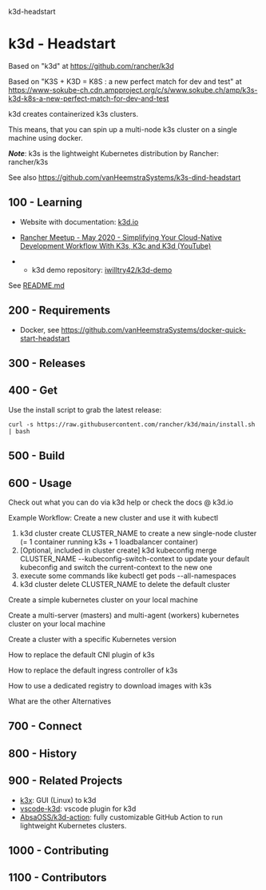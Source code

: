 k3d-headstart
# k3d - Headstart

Based on "k3d" at https://github.com/rancher/k3d

Based on "K3S + K3D = K8S : a new perfect match for dev and test" at https://www-sokube-ch.cdn.ampproject.org/c/s/www.sokube.ch/amp/k3s-k3d-k8s-a-new-perfect-match-for-dev-and-test

k3d creates containerized k3s clusters. 

This means, that you can spin up a multi-node k3s cluster on a single machine using docker.

***Note***: k3s is the lightweight Kubernetes distribution by Rancher: rancher/k3s 

See also https://github.com/vanHeemstraSystems/k3s-dind-headstart

## 100 - Learning

- Website with documentation: [k3d.io](https://k3d.io/)

- [Rancher Meetup - May 2020 - Simplifying Your Cloud-Native Development Workflow With K3s, K3c and K3d (YouTube)](https://www.youtube.com/watch?v=hMr3prm9gDM)
- - k3d demo repository: [iwilltry42/k3d-demo](https://github.com/iwilltry42/k3d-demo)

See [README.md](./100/README.md)

## 200 - Requirements

- Docker, see https://github.com/vanHeemstraSystems/docker-quick-start-headstart

## 300 - Releases

## 400 - Get

Use the install script to grab the latest release:

```
curl -s https://raw.githubusercontent.com/rancher/k3d/main/install.sh | bash
```

## 500 - Build

## 600 - Usage

Check out what you can do via k3d help or check the docs @ k3d.io

Example Workflow: Create a new cluster and use it with kubectl

1. k3d cluster create CLUSTER_NAME to create a new single-node cluster (= 1 container running k3s + 1 loadbalancer container)
2. [Optional, included in cluster create] k3d kubeconfig merge CLUSTER_NAME --kubeconfig-switch-context to update your default kubeconfig and switch the current-context to the new one
3. execute some commands like kubectl get pods --all-namespaces
4. k3d cluster delete CLUSTER_NAME to delete the default cluster



Create a simple kubernetes cluster on your local machine

Create a multi-server (masters) and multi-agent (workers) kubernetes cluster on your local machine

Create a cluster with a specific Kubernetes version

How to replace the default CNI plugin of k3s

How to replace the default ingress controller of k3s

How to use a dedicated registry to download images with k3s

What are the other Alternatives

## 700 - Connect

## 800 - History

## 900 - Related Projects

- [k3x](https://github.com/inercia/k3x): GUI (Linux) to k3d
- [vscode-k3d](https://github.com/inercia/vscode-k3d): vscode plugin for k3d
- [AbsaOSS/k3d-action](https://github.com/AbsaOSS/k3d-action): fully customizable GitHub Action to run lightweight Kubernetes clusters.

## 1000 - Contributing

## 1100 - Contributors


